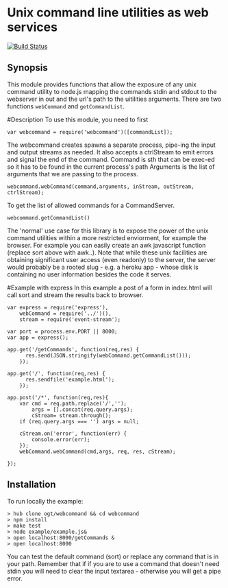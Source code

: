 Unix command line utilities as web services
==
[![Build Status](https://travis-ci.org/MauritsMeijer/webcommand.png)](https://travis-ci.org/MauritsMeijer/webcommand)

## Synopsis

This module provides functions that allow the exposure of any unix command utility to node.js mapping the commands stdin and stdout to the webserver in out and the url's path to the uitilities arguments.
There are two functions  `webCommand` and `getCommandList`. 

#Description
To use this module, you need to first
```
var webcommand = require('webcommand')([commandList]);
```

The webcommand creates spawns a separate process, pipe-ing the input and output  streams as needed. It also accepts 
a ctrlStream to emit errors and signal the end of the command.
Command is sth that can be exec-ed so it has to be found in the current process's path
Arguments is the list of arguments that we are passing to the process.
```
webcommand.webCommand(command,arguments, inStream, outStream, ctrlStream);
```

To get the list of allowed commands for a CommandServer.
```
webcommand.getCommandList()
```
The 'normal' use case for this library is to expose the power of the unix command utilities within a more restricted enviorment, for example the browser. For example you can easily create an awk javascript function (replace sort above with awk..). Note that while these unix facilities are obtaining significant user access (even readonly) to the server, the server would probably be a rooted slug - e.g. a heroku app - whose disk is containing no user information besides the code it serves.

#Example with express
In this example a post of a form in index.html will call sort and stream the results back to browser.

```
var express = require('express'),
    webCommand = require('../')(),
    stream = require('event-stream');

var port = process.env.PORT || 8000;
var app = express();

app.get('/getCommands', function(req,res) {
      res.send(JSON.stringify(webCommand.getCommandList()));
    });

app.get('/', function(req,res) {
      res.sendfile('example.html');
    });

app.post('/*', function(req,res){
    var cmd = req.path.replace('/','');
        args = [].concat(req.query.args);
        cStream= stream.through();
    if (req.query.args === '') args = null;

    cStream.on('error', function(err) {
        console.error(err);
    });
    webCommand.webCommand(cmd,args, req, res, cStream);

});
```

## Installation 

To run locally the example:

    > hub clone ogt/webcommand && cd webcommand
    > npm install
    > make test
    > node example/example.js&
    > open localhost:8000/getCommands &
    > open localhost:8000 

You can test the default command (sort) or replace any command that is in your path. Remember that if if you are to use a command that doesn't need stdin you will need to clear the input textarea - otherwise you will get a pipe error.

